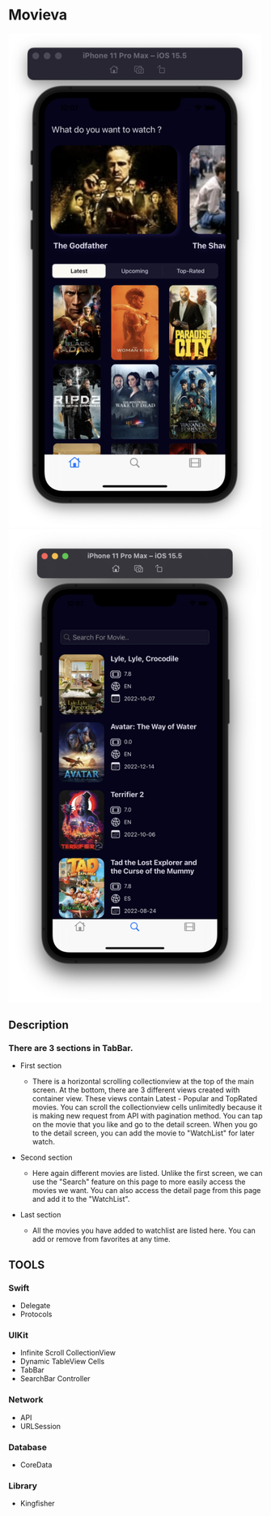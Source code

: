 # Movieva


<img src="https://github.com/kerimozek/Movieva/blob/main/Movieva/app%20images/movieva%20app.png" width="500"> <img src="https://github.com/kerimozek/Movieva/blob/main/Movieva/app%20images/movieva%20app%202.png" width="500">



## Description

### There are 3 sections in TabBar.
- First section
  - There is a horizontal scrolling collectionview at the top of the main screen. At the bottom, there are 3 different views created with container view. These views contain Latest - Popular and TopRated movies. You can scroll the collectionview cells unlimitedly because it is making new request from API with pagination method. You can tap on the movie that you like and go to the detail screen. When you go to the detail screen, you can add the movie to "WatchList" for later watch.
  
- Second section
  - Here again different movies are listed. Unlike the first screen, we can use the "Search" feature on this page to more easily access the movies we want. You can also access the detail page from this page and add it to the "WatchList".

- Last section
  - All the movies you have added to watchlist are listed here. You can add or remove from favorites at any time.
  
## TOOLS
  
### Swift
- Delegate
- Protocols
  
### UIKit
- Infinite Scroll CollectionView
- Dynamic TableView Cells
- TabBar
- SearchBar Controller
  
### Network
- API
- URLSession
  
### Database
- CoreData

### Library
- Kingfisher
